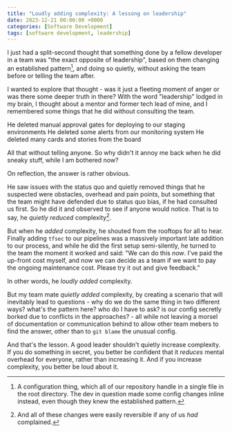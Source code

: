```yaml
---
title: "Loudly adding complexity: A lessong on leadership"
date: 2023-12-21 00:00:00 +0000
categories: [Software Development]
tags: [software development, leadership]
---
```


I just had a split-second thought that something done by a fellow developer in a team was "the exact opposite of leadership", based on them changing an established pattern[^config-not-code], and doing so quietly, without asking the team before or telling the team after.

I wanted to explore that thought - was it just a fleeting moment of anger or was there some deeper truth in there? With the word "leadership" lodged in my brain, I thought about a mentor and former tech lead of mine, and I remembered some things that he did without consulting the team.

He deleted manual approval gates for deploying to our staging environments
He deleted some alerts from our monitoring system
He deleted many cards and stories from the board

All that without telling anyone. So why didn't it annoy me back when he did sneaky stuff, while I am bothered now?

On reflection, the answer is rather obvious.

He saw issues with the status quo and quietly removed things that he suspected were obstacles, overhead and pain points, but something that the team might have defended due to status quo bias, if he had consulted us first. So he did it and observed to see if anyone would notice. That is to say, he _quietly reduced_ complexity[^reversible].

But when he _added_ complexity, he shouted from the rooftops for all to hear. Finally adding `tfsec` to our pipelines was a massively important late addition to our process, and while he did the first setup semi-silently, he turned to the team the moment it worked and said: "We can do this _now_. I've paid the up-front cost myself, and now we can decide as a team if we want to pay the ongoing maintenance cost. Please try it out and give feedback."

In other words, he _loudly added_ complexity.

But my team mate _quietly added_ complexity, by creating a scenario that will inevitably lead to questions - why do we do the same thing in two different ways? what's the pattern here? who do I have to ask? is our config secretly borked due to conflicts in the approaches? - all while not leaving a morsel of documentation or communication behind to allow other team mebers to find the answer, other than to `git blame` the unusual config.

And that's the lesson. A good leader shouldn't quietly increase complexity. If you do something in secret, you better be confident that it _reduces_ mental overhead for everyone, rather than increasing it. And if you increase complexity, you better be loud about it.

[^config-not-code]: A configuration thing, which all of our repository handle in a single file in the root directory. The dev in question made some config changes inline instead, even though they knew the established pattern.
[^reversible]: And all of these changes were easily reversible if any of us _had_ complained.
